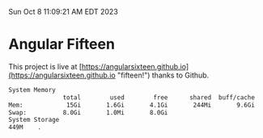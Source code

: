 Sun Oct  8 11:09:21 AM EDT 2023

# Angular Fifteen


This project is live at [https://angularsixteen.github.io](https://angularsixteen.github.io "fifteen!") thanks to Github.

```bash
System Memory
               total        used        free      shared  buff/cache   available
Mem:            15Gi       1.6Gi       4.1Gi       244Mi       9.6Gi        13Gi
Swap:          8.0Gi       1.0Mi       8.0Gi
System Storage
449M	.
```
